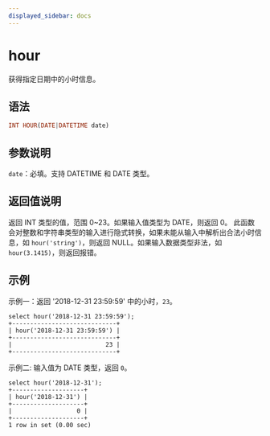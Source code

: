 ```yaml
---
displayed_sidebar: docs
---
```


# hour



获得指定日期中的小时信息。

## 语法

```Haskell
INT HOUR(DATE|DATETIME date)
```

## 参数说明

`date`：必填。支持 DATETIME 和 DATE 类型。

## 返回值说明

返回 INT 类型的值，范围 0~23。如果输入值类型为 DATE，则返回 0。
此函数会对整数和字符串类型的输入进行隐式转换，如果未能从输入中解析出合法小时信息，如 `hour('string')`，则返回 NULL。如果输入数据类型非法，如 `hour(3.1415)`，则返回报错。

## 示例

示例一：返回 '2018-12-31 23:59:59' 中的小时，`23`。

```Plain Text
select hour('2018-12-31 23:59:59');
+-----------------------------+
| hour('2018-12-31 23:59:59') |
+-----------------------------+
|                          23 |
+-----------------------------+
```

示例二: 输入值为 DATE 类型，返回 `0`。

```Plain Text
select hour('2018-12-31');
+--------------------+
| hour('2018-12-31') |
+--------------------+
|                  0 |
+--------------------+
1 row in set (0.00 sec)
```